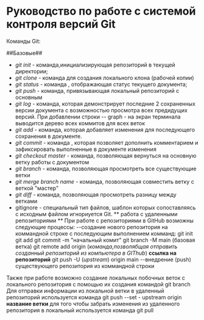 # Руководство по работе с системой контроля версий Git
Команды Git:

##Базовые##

* *git init* - команда,инициализирующая репозиторий в текущей директории;
* *git clone* -  команда для создания локального клона (рабочей копии)
* *git status* - команда , отображающая статус текущего документа;
* *git push* - команда, привязывающая локальный репозиторий с основным
* *git log* - команда, которая демонстрирует последние 2 сохраненных версии документа с возможностью просмотра всех предидущих версий. При добавлении строки -- graph - на экран терминала выводится дерево всех коммитов для всех веток
* *git add* - команда, которая добавляет изменения для последующего сохранения в документе. 
* *git commit* - команда , которая позволяет дополнить комментарием и зафиксировать выполненные в документе изменения
* *git checkout master* - команда, позволяющая вернуться на основную ветку работы с документом
* *git branch* - команда, позволяющая просмотреть все существующие ветки
* *git merge _branch name_* - команда, позволяющая совместить ветку с веткой "мастер"
* *git diff* - команда, позволяющая просмотреть разницу между ветками 
* gitignore - cпециальный тип файлов, шаблон которых сопоставляясь с исходным файлом игнориуется Git.
** работа с удаленными репозиториями **
При работе с репозиториями в GitHub возможны следующие процессы:
--создание нового репозитория на коммандной строке с последующим выполнением комманд:
    git init
    git add
    git commit -m "начальный комит"
    git branch -M main (базовая ветка)
    git remote add origin (*команда,позволябщая отправить созданный репозиторий из компьютера в GIThub*) __cсылка на репозиторий__
    git push -U (*upstream*) origin main
--внедрение (push) существующего репозитория из коммандной строки

Также при работе возможно создание локальных побочных веток с локального репозитория с помощью их создания командой git branch  
Для отправки информации из локальной ветки в удаленный репозиторий используется команда git push --set - upstream origin __название ветки__
для того чтобы забрать изменения из удаленного репозитория в локальный используется команда git pull